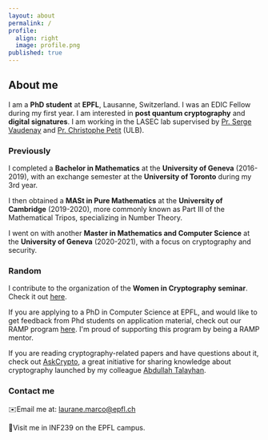 ```yaml
---
layout: about
permalink: /
profile:
  align: right
  image: profile.png
published: true
---
```


## About me 
I am a **PhD student** at **EPFL**, Lausanne, Switzerland. I was an EDIC Fellow during my first year.
I am interested in **post quantum cryptography** and **digital signatures**. 
I am working in the LASEC lab supervised by [Pr. Serge Vaudenay](https://lasec.epfl.ch/people/vaudenay/) and [Pr. Christophe Petit](https://christophe.petit.web.ulb.be) (ULB). 

### Previously

I completed a **Bachelor in Mathematics** at the **University of Geneva** (2016-2019), with an exchange semester at the **University of Toronto** during my 3rd year.

I then obtained a **MASt in Pure Mathematics** at the **University of Cambridge** (2019-2020), more commonly known as Part III of the Mathematical Tripos, specializing in Number Theory. 

I went on with another **Master in Mathematics and Computer Science** at the **University of Geneva** (2020-2021), with a focus on cryptography and security.


### Random 
I contribute to the organization of the **Women in Cryptography seminar**. Check it out [here](https://www.womenincryptography.com/seminar/).

If you are applying to a PhD in Computer Science at EPFL, and would like to get feedback from Phd students on application material, check out our RAMP program [here](https://epic-guide.github.io/ramp). I'm proud of supporting this program by being a RAMP mentor. 

If you are reading cryptography-related papers and have questions about it, check out [AskCrypto](https://askcryp.to), a great initiative for sharing knowledge about cryptography launched by my colleague [Abdullah Talayhan](https://www.abdullahtalayhan.com).

### Contact me 
✉️Email me at: laurane.marco@epfl.ch 

📍Visit me in INF239 on the EPFL campus.  
